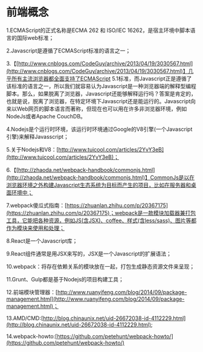 # 前端概念 #
1.ECMAScript的正式名称是ECMA 262 和 ISO/IEC 16262，是宿主环境中脚本语言的国际web标准；

2.Javascript是遵循了ECMAScript标准的语言之一；

3.【[http://www.cnblogs.com/CodeGuy/archive/2013/04/19/3030567.html](http://www.cnblogs.com/CodeGuy/archive/2013/04/19/3030567.html)】几乎所有主流浏览器都全面支持了ECMAScript 5.1标准，而Javascript正是遵循了该标准的语言之一，所以我们就容易认为Javascript是一种浏览器端的解释型编程脚本。那么，如果脱离了浏览器，Javascript还能够解释运行吗？答案是肯定的，也就是说，脱离了浏览器，在特定环境下Javascript还是能运行的。Javascript向来以Web网页的脚本语言而著称，但现在也可以用在许多非浏览器环境，例如NodeJs或者Apache CouchDB。

4.Nodejs是个运行时环境，该运行时环境通过Google的V8引擎(一个Javascript引擎)来解释Javasscript；

5.关于Nodejs和V8：[http://www.tuicool.com/articles/2YvY3eB](http://www.tuicool.com/articles/2YvY3eB)；

6.【[http://zhaoda.net/webpack-handbook/commonjs.html](http://zhaoda.net/webpack-handbook/commonjs.html)】CommonJs是以在浏览器环境之外构建Javascript生态系统为目标而产生的项目，比如在服务器和桌面环境中；

7.webpack傻瓜式指南：[https://zhuanlan.zhihu.com/p/20367175](https://zhuanlan.zhihu.com/p/20367175)；webpack是一款模块加载器兼打包工具，它能把各种资源，例如JS(含JSX)、coffee、样式(含less/sass)、图片等都作为模块来使用和处理；

8.React是一个Javascript库；

9.React组件通常是用JSX来写的，JSX是一个Javascript的扩展语法；

10.webpack：将存在依赖关系的模块放在一起，打包生成静态资源文件来呈现；

11.Grunt、Gulp都是基于Nodejs的项目构建工具；

12.前端模块管理器：[http://www.ruanyifeng.com/blog/2014/09/package-management.html](http://www.ruanyifeng.com/blog/2014/09/package-management.html)；

13.AMD/CMD:[http://blog.chinaunix.net/uid-26672038-id-4112229.html](http://blog.chinaunix.net/uid-26672038-id-4112229.html);

14.webpack-howto:[https://github.com/petehunt/webpack-howto/](https://github.com/petehunt/webpack-howto/)
